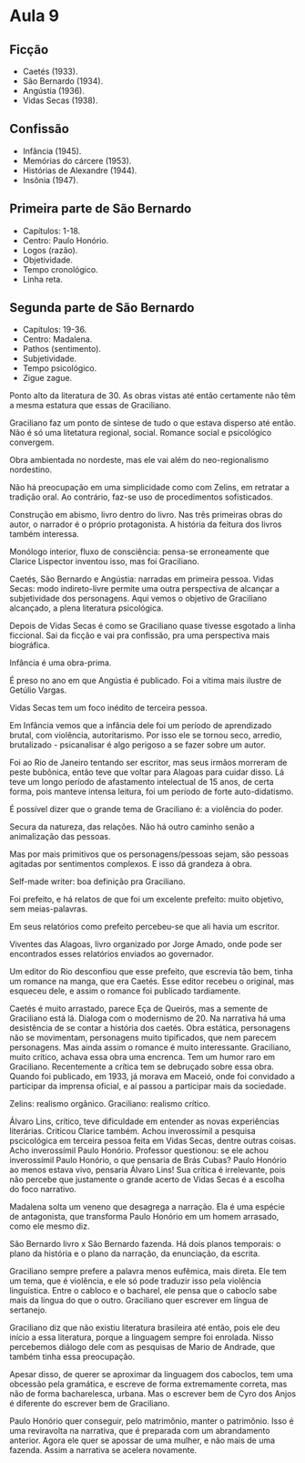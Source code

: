 Aula 9
======

Ficção
------

* Caetés (1933).
* São Bernardo (1934).
* Angústia (1936).
* Vidas Secas (1938).

Confissão
---------

* Infância (1945).
* Memórias do cárcere (1953).
* Histórias de Alexandre (1944).
* Insônia (1947).

Primeira parte de São Bernardo
------------------------------

* Capítulos: 1-18.
* Centro: Paulo Honório.
* Logos (razão).
* Objetividade.
* Tempo cronológico.
* Linha reta.

Segunda parte de São Bernardo
-----------------------------

* Capítulos: 19-36.
* Centro: Madalena.
* Pathos (sentimento).
* Subjetividade.
* Tempo psicológico.
* Zigue zague.

Ponto alto da literatura de 30. As obras vistas até então certamente não têm a mesma estatura que essas de Graciliano.

Graciliano faz um ponto de síntese de tudo o que estava disperso até então. Não é só uma litetatura regional, social. Romance social e psicológico convergem.

Obra ambientada no nordeste, mas ele vai além do neo-regionalismo nordestino.

Não há preocupação em uma simplicidade como com Zelins, em retratar a tradição oral. Ao contrário, faz-se uso de procedimentos sofisticados.

Construção em abismo, livro dentro do livro. Nas três primeiras obras do autor, o narrador é o próprio protagonista. A história da feitura dos livros também interessa.

Monólogo interior, fluxo de consciência: pensa-se erroneamente que Clarice Lispector inventou isso, mas foi Graciliano.

Caetés, São Bernardo e Angústia: narradas em primeira pessoa.
Vidas Secas: modo indireto-livre permite uma outra perspectiva de alcançar a subjetividade dos personagens. Aqui vemos o objetivo de Graciliano alcançado, a plena literatura psicológica.

Depois de Vidas Secas é como se Graciliano quase tivesse esgotado a linha ficcional. Sai da ficção e vai pra confissão, pra uma perspectiva mais biográfica.

Infância é uma obra-prima.

É preso no ano em que Angústia é publicado. Foi a vítima mais ilustre de Getúlio Vargas.

Vidas Secas tem um foco inédito de terceira pessoa.

Em Infância vemos que a infância dele foi um período de aprendizado brutal, com violência, autoritarismo. Por isso ele se tornou seco, arredio, brutalizado - psicanalisar é algo perigoso a se fazer sobre um autor.

Foi ao Rio de Janeiro tentando ser escritor, mas seus irmãos morreram de peste bubônica, então teve que voltar para Alagoas para cuidar disso. Lá teve um longo período de afastamento intelectual de 15 anos, de certa forma, pois manteve intensa leitura, foi um período de forte auto-didatismo.

É possível dizer que o grande tema de Graciliano é: a violência do poder.

Secura da natureza, das relações. Não há outro caminho senão a animalização das pessoas.

Mas por mais primitivos que os personagens/pessoas sejam, são pessoas agitadas por sentimentos complexos. E isso dá grandeza à obra.

Self-made writer: boa definição pra Graciliano.

Foi prefeito, e há relatos de que foi um excelente prefeito: muito objetivo, sem meias-palavras.

Em seus relatórios como prefeito percebeu-se que ali havia um escritor.

Viventes das Alagoas, livro organizado por Jorge Amado, onde pode ser encontrados esses relatórios enviados ao governador.

Um editor do Rio desconfiou que esse prefeito, que escrevia tão bem, tinha um romance na manga, que era Caetés. Esse editor recebeu o original, mas esqueceu dele, e assim o romance foi publicado tardiamente.

Caetés é muito arrastado, parece Eça de Queirós, mas a semente de Graciliano está lá. Dialoga com o modernismo de 20. Na narrativa há uma desistência de se contar a história dos caetés. Obra estática, personagens não se movimentam, personagens muito tipificados, que nem parecem personagens. Mas ainda assim o romance é muito interessante. Graciliano, muito crítico, achava essa obra uma encrenca. Tem um humor raro em Graciliano. Recentemente a crítica tem se debruçado sobre essa obra. Quando foi publicado, em 1933, já morava em Maceió, onde foi convidado a participar da imprensa oficial, e aí passou a participar mais da sociedade.

Zelins: realismo orgânico. Graciliano: realismo crítico.

Álvaro Lins, crítico, teve dificuldade em entender as novas experiências literárias. Criticou Clarice também. Achou inverossímil a pesquisa pscicológica em terceira pessoa feita em Vidas Secas, dentre outras coisas. Acho inverossímil Paulo Honório. Professor questionou: se ele achou inverossímil Paulo Honório, o que pensaria de Brás Cubas? Paulo Honório ao menos estava vivo, pensaria Álvaro Lins! Sua crítica é irrelevante, pois não percebe que justamente o grande acerto de Vidas Secas é a escolha do foco narrativo.

Madalena solta um veneno que desagrega a narração. Ela é uma espécie de antagonista, que transforma Paulo Honório em um homem arrasado, como ele mesmo diz.

São Bernardo livro x São Bernardo fazenda. Há dois planos temporais: o plano da história e o plano da narração, da enunciação, da escrita.

Graciliano sempre prefere a palavra menos eufêmica, mais direta. Ele tem um tema, que é violência, e ele só pode traduzir isso pela violência linguística. Entre o cabloco e o bacharel, ele pensa que o caboclo sabe mais da língua do que o outro. Graciliano quer escrever em língua de sertanejo.

Graciliano diz que não existiu literatura brasileira até então, pois ele deu início a essa literatura, porque a linguagem sempre foi enrolada. Nisso percebemos diálogo dele com as pesquisas de Mario de Andrade, que também tinha essa preocupação.

Apesar disso, de querer se aproximar da linguagem dos caboclos, tem uma obcessão pela gramática, e escreve de forma extremamente correta, mas não de forma bacharelesca, urbana. Mas o escrever bem de Cyro dos Anjos é diferente do escrever bem de Graciliano.

Paulo Honório quer conseguir, pelo matrimônio, manter o patrimônio. Isso é uma reviravolta na narrativa, que é preparada com um abrandamento anterior. Agora ele quer se apossar de uma mulher, e não mais de uma fazenda. Assim a narrativa se acelera novamente.
